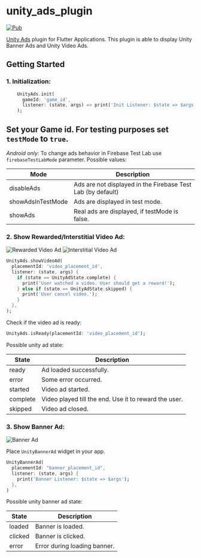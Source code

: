 # unity_ads_plugin

[![Pub](https://img.shields.io/pub/v/unity_ads_plugin.svg)](https://pub.dev/packages/unity_ads_plugin)

[Unity Ads](https://unity.com/solutions/unity-ads) plugin for Flutter Applications. This plugin is able to display Unity Banner Ads and Unity Video Ads.

## Getting Started

### 1. Initialization:

```dart
    UnityAds.init(
      gameId: 'game_id',
      listener: (state, args) => print('Init Listener: $state => $args'),
    );
```

Set your Game id.
For testing purposes set `testMode` to `true`.
---
_Android only:_ To change ads behavior in Firebase Test Lab use `firebaseTestLabMode` parameter. Possible values:

Mode | Description 
--- | --- 
disableAds | Ads are not displayed in the Firebase Test Lab (by default)
showAdsInTestMode | Ads are displayed in test mode.
showAds | Real ads are displayed, if testMode is false.

### 2. Show Rewarded/Interstitial Video Ad:

![Rewarded Video Ad](https://github.com/pavzay/flutter_unity_ads/raw/master/example/images/rewarded.gif "Rewarded Video Ad")
![Interstitial Video Ad](https://github.com/pavzay/flutter_unity_ads/raw/master/example/images/interstitial.gif "Interstitial Video Ad")

```dart
UnityAds.showVideoAd(
  placementId: 'video_placement_id',
  listener: (state, args) {
    if (state == UnityAdState.complete) {
      print('User watched a video. User should get a reward!');
    } else if (state == UnityAdState.skipped) {
      print('User cancel video.');
    }
  },
);
```

Check if the video ad is ready:

```dart
UnityAds.isReady(placementId: 'video_placement_id');
```

Possible unity ad state:

State | Description 
--- | --- 
ready | Ad loaded successfully. 
error | Some error occurred. 
started | Video ad started. 
complete | Video played till the end. Use it to reward the user. 
skipped | Video ad closed. 

### 3. Show Banner Ad:

![Banner Ad](https://github.com/pavzay/flutter_unity_ads/raw/master/example/images/banner.gif "Banner Ad")

Place `UnityBannerAd` widget in your app.

```dart
UnityBannerAd(
  placementId: "banner_placement_id",
  listener: (state, args) {
    print('Banner Listener: $state => $args');
  },
)
```

Possible unity banner ad state:

State | Description 
--- | --- 
loaded | Banner is loaded.
clicked | Banner is clicked.
error | Error during loading banner.
